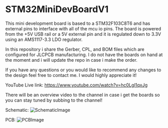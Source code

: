 # STM32MiniDevBoardV1

This mini development board is based to a STM32F103C8T6 and has external pins to interface with all of the mcu io pins. The board is powered from the +5V USB rail or a 5V external pin and it is regulated down to 3.3V using an AMS1117-3.3 LDO regulator.

In this repository i share the Gerber, CPL, and BOM files which are configured for JLCPCB manufacturing. I do not have the boards on hand at the moment and i will update the repo in case i make the order.

If you have any questions or you would like to recommend any changes to the design feel free to contact me. I would highly appreciate it!

YouTube Live link: https://www.youtube.com/watch?v=hc0Lgl1qxJg

There will be an overview video to the channel in case i get the boards so you can stay tuned by subbing to the channel!

Schematic:
![SchematicImage](https://user-images.githubusercontent.com/93339707/198836583-4155e1d4-3527-4ebe-8de2-969d167f4b06.PNG)

PCB:
![PCBImage](https://user-images.githubusercontent.com/93339707/198836724-3db8fe21-c28e-458d-8f07-3160605ce569.PNG)
